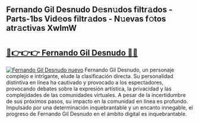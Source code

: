 ## Fernando Gil Desnudo D𝚎sn𝚞dos filtr𝚊dos - Parts-1bs Vid𝚎os filtr𝚊dos - N𝚞evas f𝚘tos atr𝚊ctivas XwImW

# <h2><a href="http://mb9u1cj.tromn.icu/?c=Fernando+Gil+Desnudo">🔗👉👉👉 Fernando Gil Desnudo 🔗🔗</a></h2>

[![Fernando Gil Desnudo nuevo](https://i.imgur.com/pEAQMta.gif)](http://mb9u1cj.tromn.icu/?c=Fernando+Gil+Desnudo)
Fernando Gil Desnudo, un personaje complejo e intrigante, elude la clasificación directa. Su personalidad distintiva en línea ha cautivado y provocado a los espectadores, provocando debates sobre la expresión artística, la privacidad y las complejidades de las comunidades virtuales. A pesar de la incertidumbre de sus próximos pasos, su impacto en la comunidad en línea es profundo. Impulsado por una determinación inquebrantable y un encanto innegable, el progreso de Fernando Gil Desnudo en el ámbito digital es inquebrantable.
